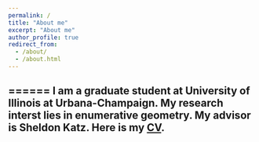 ```yaml
---
permalink: /
title: "About me"
excerpt: "About me"
author_profile: true
redirect_from: 
  - /about/
  - /about.html
---
```



======
I am a graduate student at University of Illinois at Urbana-Champaign. My research interst lies in enumerative geometry. My advisor is Sheldon Katz. Here is my [CV]([files](CV-2.pdf)).
------
